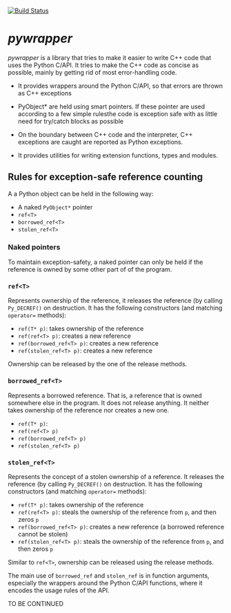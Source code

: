 [![Build Status](https://travis-ci.org/sterin/pywrapper.svg?branch=master)](https://travis-ci.org/sterin/pywrapper)

# *pywrapper*

*pywrapper* is a library that tries to make it easier to write C++ code that uses the Python C/API. It tries to make the C++ code as concise as possible, mainly by getting rid of most error-handling code.

+ It provides wrappers around the Python C/API, so that errors are thrown as C++ exceptions

+ PyObject* are held using smart pointers. If these pointer are used according to a few simple rulesthe code is exception safe with as little need for try/catch blocks as possible

+ On the boundary between C++ code and the interpreter, C++ exceptions are caught are reported as Python exceptions.  

+ It provides utilities for writing extension functions, types and modules.

## Rules for exception-safe reference counting

A a Python object can be held in the following way:

+ A naked ```PyObject*``` pointer
+ ```ref<T>```
+ ```borrowed_ref<T>```
+ ```stolen_ref<T>```

### Naked pointers

To maintain exception-safety, a naked pointer can only be held if the reference is owned by some other part of of the program.

### ```ref<T>```

Represents ownership of the reference, it releases the reference (by calling ```Py_DECREF()``` on destruction. It has the following constructors (and matching ```operator=``` methods):

+ ```ref(T* p)```: takes ownership of the reference
+ ```ref(ref<T> p)```: creates a new reference
+ ```ref(borrowed_ref<T> p)```: creates a new reference
+ ```ref(stolen_ref<T> p)```: creates a new reference

Ownership can be released by the one of the release methods.

### ```borrowed_ref<T>```

Represents a borrowed reference. That is, a reference that is owned somewhere else in the program. It does not release anything. It neither takes ownership of the reference nor creates a new one.

+ ```ref(T* p)```: 
+ ```ref(ref<T> p)```
+ ```ref(borrowed_ref<T> p)```
+ ```ref(stolen_ref<T> p)```

### ```stolen_ref<T>```

Represents the concept of a stolen ownership of a reference. It releases the reference (by calling ```Py_DECREF()``` on destruction. It has the following constructors (and matching ```operator=``` methods):

+ ```ref(T* p)```: takes ownership of the reference
+ ```ref(ref<T> p)```: steals the ownership of the reference from ```p```, and then zeros ```p```
+ ```ref(borrowed_ref<T> p)```: creates a new reference (a borrowed reference cannot be stolen)
+ ```ref(stolen_ref<T> p)```: steals the ownership of the reference from ```p```, and then zeros ```p```

Similar to ```ref<T>```, ownership can be released using the release methods.

The main use of ```borrowed_ref``` and ```stolen_ref``` is in function arguments, especially the wrappers around the Python C/API functions, where it encodes the usage rules of the API. 

TO BE CONTINUED